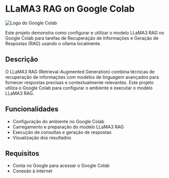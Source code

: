 # LLaMA3 RAG on Google Colab

![Logo do Google Colab]([https://upload.wikimedia.org/wikipedia/commons/thumb/d/d0/Google_Colaboratory_SVG_Logo.svg/1200px-Google_Colaboratory_SVG_Logo.svg.png](https://www.google.com/imgres?q=llama3&imgurl=https%3A%2F%2Fnlpcloud.com%2Fassets%2Fimages%2Fllama-3.jpg&imgrefurl=https%3A%2F%2Fnlpcloud.com%2Fpt%2Fhow-to-install-and-deploy-llama-3-into-production.html&docid=tEPtgC5o1eejTM&tbnid=tpoN4pmfug-Z6M&vet=12ahUKEwjkzameioeHAxW5rJUCHVPRDkEQM3oECBgQAA..i&w=1000&h=562&hcb=2&ved=2ahUKEwjkzameioeHAxW5rJUCHVPRDkEQM3oECBgQAA))

Este projeto demonstra como configurar e utilizar o modelo LLaMA3 RAG no Google Colab para tarefas de Recuperação de Informações e Geração de Respostas (RAG) usando o ollama localmente. 

## Descrição

O LLaMA3 RAG (Retrieval-Augmented Generation) combina técnicas de recuperação de informações com modelos de linguagem avançados para fornecer respostas precisas e contextualmente relevantes. Este projeto utiliza o Google Colab para configurar o ambiente e executar o modelo LLaMA3 RAG.

## Funcionalidades

- Configuração do ambiente no Google Colab
- Carregamento e preparação do modelo LLaMA3 RAG
- Execução de consultas e geração de respostas
- Visualização dos resultados

## Requisitos

- Conta no Google para acessar o Google Colab
- Conexão à internet
